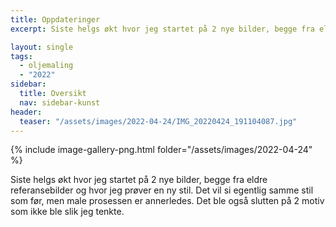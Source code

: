 ```yaml
---
title: Oppdateringer
excerpt: Siste helgs økt hvor jeg startet på 2 nye bilder, begge fra eldre referansebilder og hvor jeg prøver en ny stil. Det vil si egentlig samme stil som før, men male prosessen er annerledes. Det ble også slutten på 2 motiv som ikke ble slik jeg tenkte.

layout: single
tags: 
  - oljemaling
  - "2022"
sidebar:
  title: Oversikt
  nav: sidebar-kunst
header:
  teaser: "/assets/images/2022-04-24/IMG_20220424_191104087.jpg"
---
```

{% include image-gallery-png.html folder="/assets/images/2022-04-24" %}

Siste helgs økt hvor jeg startet på 2 nye bilder, begge fra eldre referansebilder og hvor jeg prøver en ny stil. Det vil si egentlig samme stil som før, men male prosessen er annerledes. Det ble også slutten på 2 motiv som ikke ble slik jeg tenkte.
